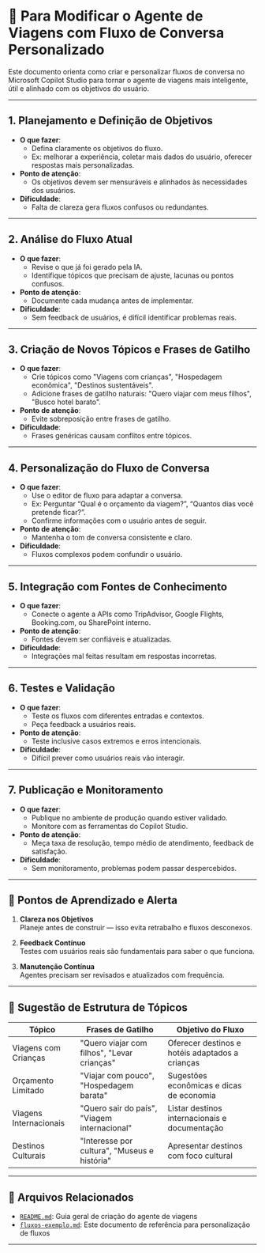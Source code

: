 # 🧠 Para Modificar o Agente de Viagens com Fluxo de Conversa Personalizado

Este documento orienta como criar e personalizar fluxos de conversa no Microsoft Copilot Studio para tornar o agente de viagens mais inteligente, útil e alinhado com os objetivos do usuário.

---

## 1. Planejamento e Definição de Objetivos

- **O que fazer**: 
  - Defina claramente os objetivos do fluxo.
  - Ex: melhorar a experiência, coletar mais dados do usuário, oferecer respostas mais personalizadas.
- **Ponto de atenção**: 
  - Os objetivos devem ser mensuráveis e alinhados às necessidades dos usuários.
- **Dificuldade**: 
  - Falta de clareza gera fluxos confusos ou redundantes.

---

## 2. Análise do Fluxo Atual

- **O que fazer**: 
  - Revise o que já foi gerado pela IA.
  - Identifique tópicos que precisam de ajuste, lacunas ou pontos confusos.
- **Ponto de atenção**: 
  - Documente cada mudança antes de implementar.
- **Dificuldade**: 
  - Sem feedback de usuários, é difícil identificar problemas reais.

---

## 3. Criação de Novos Tópicos e Frases de Gatilho

- **O que fazer**: 
  - Crie tópicos como "Viagens com crianças", "Hospedagem econômica", "Destinos sustentáveis".
  - Adicione frases de gatilho naturais: "Quero viajar com meus filhos", "Busco hotel barato".
- **Ponto de atenção**: 
  - Evite sobreposição entre frases de gatilho.
- **Dificuldade**: 
  - Frases genéricas causam conflitos entre tópicos.

---

## 4. Personalização do Fluxo de Conversa

- **O que fazer**:
  - Use o editor de fluxo para adaptar a conversa.
  - Ex: Perguntar “Qual é o orçamento da viagem?”, “Quantos dias você pretende ficar?”.
  - Confirme informações com o usuário antes de seguir.
- **Ponto de atenção**: 
  - Mantenha o tom de conversa consistente e claro.
- **Dificuldade**: 
  - Fluxos complexos podem confundir o usuário.

---

## 5. Integração com Fontes de Conhecimento

- **O que fazer**: 
  - Conecte o agente a APIs como TripAdvisor, Google Flights, Booking.com, ou SharePoint interno.
- **Ponto de atenção**: 
  - Fontes devem ser confiáveis e atualizadas.
- **Dificuldade**: 
  - Integrações mal feitas resultam em respostas incorretas.

---

## 6. Testes e Validação

- **O que fazer**: 
  - Teste os fluxos com diferentes entradas e contextos.
  - Peça feedback a usuários reais.
- **Ponto de atenção**: 
  - Teste inclusive casos extremos e erros intencionais.
- **Dificuldade**: 
  - Difícil prever como usuários reais vão interagir.

---

## 7. Publicação e Monitoramento

- **O que fazer**:
  - Publique no ambiente de produção quando estiver validado.
  - Monitore com as ferramentas do Copilot Studio.
- **Ponto de atenção**: 
  - Meça taxa de resolução, tempo médio de atendimento, feedback de satisfação.
- **Dificuldade**: 
  - Sem monitoramento, problemas podem passar despercebidos.

---

## 📌 Pontos de Aprendizado e Alerta

1. **Clareza nos Objetivos**  
   Planeje antes de construir — isso evita retrabalho e fluxos desconexos.

2. **Feedback Contínuo**  
   Testes com usuários reais são fundamentais para saber o que funciona.

3. **Manutenção Contínua**  
   Agentes precisam ser revisados e atualizados com frequência.

---

## 🧰 Sugestão de Estrutura de Tópicos

| Tópico                       | Frases de Gatilho                               | Objetivo do Fluxo                                |
|-----------------------------|--------------------------------------------------|--------------------------------------------------|
| Viagens com Crianças        | "Quero viajar com filhos", "Levar crianças"      | Oferecer destinos e hotéis adaptados a crianças  |
| Orçamento Limitado          | "Viajar com pouco", "Hospedagem barata"         | Sugestões econômicas e dicas de economia         |
| Viagens Internacionais      | "Quero sair do país", "Viagem internacional"     | Listar destinos internacionais e documentação    |
| Destinos Culturais          | "Interesse por cultura", "Museus e história"     | Apresentar destinos com foco cultural            |

---

## 📎 Arquivos Relacionados

- [`README.md`](README.md): Guia geral de criação do agente de viagens
- [`fluxos-exemplo.md`](fluxos-exemplo.md): Este documento de referência para personalização de fluxos

---

